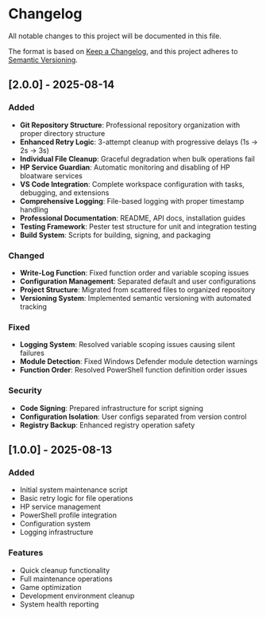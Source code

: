 # Changelog

All notable changes to this project will be documented in this file.

The format is based on [Keep a Changelog](https://keepachangelog.com/en/1.0.0/),
and this project adheres to [Semantic Versioning](https://semver.org/spec/v2.0.0.html).

## [2.0.0] - 2025-08-14

### Added
- **Git Repository Structure**: Professional repository organization with proper directory structure
- **Enhanced Retry Logic**: 3-attempt cleanup with progressive delays (1s → 2s → 3s)
- **Individual File Cleanup**: Graceful degradation when bulk operations fail
- **HP Service Guardian**: Automatic monitoring and disabling of HP bloatware services
- **VS Code Integration**: Complete workspace configuration with tasks, debugging, and extensions
- **Comprehensive Logging**: File-based logging with proper timestamp handling
- **Professional Documentation**: README, API docs, installation guides
- **Testing Framework**: Pester test structure for unit and integration testing
- **Build System**: Scripts for building, signing, and packaging

### Changed
- **Write-Log Function**: Fixed function order and variable scoping issues
- **Configuration Management**: Separated default and user configurations
- **Project Structure**: Migrated from scattered files to organized repository
- **Versioning System**: Implemented semantic versioning with automated tracking

### Fixed
- **Logging System**: Resolved variable scoping issues causing silent failures
- **Module Detection**: Fixed Windows Defender module detection warnings
- **Function Order**: Resolved PowerShell function definition order issues

### Security
- **Code Signing**: Prepared infrastructure for script signing
- **Configuration Isolation**: User configs separated from version control
- **Registry Backup**: Enhanced registry operation safety

## [1.0.0] - 2025-08-13

### Added
- Initial system maintenance script
- Basic retry logic for file operations
- HP service management
- PowerShell profile integration
- Configuration system
- Logging infrastructure

### Features
- Quick cleanup functionality
- Full maintenance operations
- Game optimization
- Development environment cleanup
- System health reporting